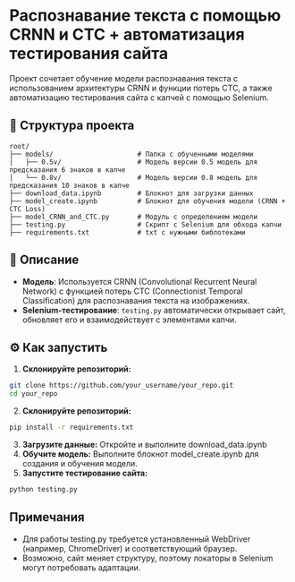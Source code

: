 # Распознавание текста с помощью CRNN и CTC + автоматизация тестирования сайта

Проект сочетает обучение модели распознавания текста с использованием архитектуры CRNN и функции потерь CTC, а также автоматизацию тестирования сайта с капчей с помощью Selenium.

## 📁 Структура проекта

```text
root/
├── models/                     # Папка с обученными моделями
│   ├── 0.5v/                   # Модель версии 0.5 модель для предсказания 6 знаков в капче
│   └── 0.8v/                   # Модель версии 0.8 модель для предсказания 10 знаков в капче
├── download_data.ipynb         # Блокнот для загрузки данных
├── model_create.ipynb          # Блокнот для обучения модели (CRNN + CTC Loss)
├── model_CRNN_and_CTC.py       # Модуль с определением модели
├── testing.py                  # Скрипт с Selenium для обхода капчи
├── requirements.txt            # txt с нужными библотеками
```

## 🧠 Описание

- **Модель**: Используется CRNN (Convolutional Recurrent Neural Network) с функцией потерь CTC (Connectionist Temporal Classification) для распознавания текста на изображениях.
- **Selenium-тестирование**: `testing.py` автоматически открывает сайт, обновляет его и взаимодействует с элементами капчи.

## ⚙️ Как запустить

1. **Склонируйте репозиторий:**
```bash
git clone https://github.com/your_username/your_repo.git
cd your_repo
```
2. **Склонируйте репозиторий:**
```bash
pip install -r requirements.txt
```
3. **Загрузите данные:**
Откройте и выполните download_data.ipynb
4. **Обучите модель:**
Выполните блокнот model_create.ipynb для создания и обучения модели.
5. **Запустите тестирование сайта:**
```bash
python testing.py
```

## Примечания
* Для работы testing.py требуется установленный WebDriver (например, ChromeDriver) и соответствующий браузер.
* Возможно, сайт меняет структуру, поэтому локаторы в Selenium могут потребовать адаптации.
